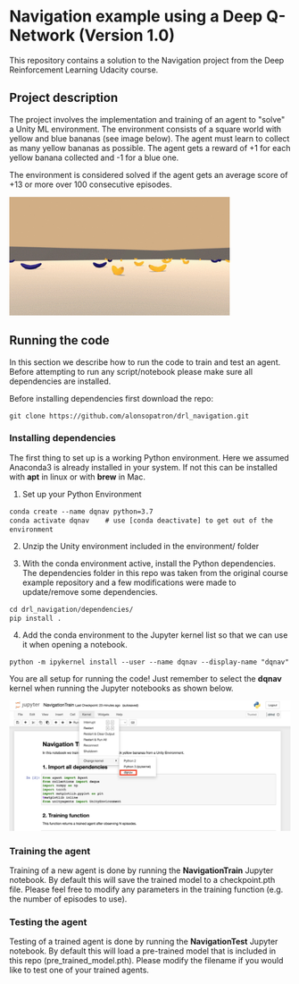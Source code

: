 # Navigation example using a Deep Q-Network (Version 1.0)

This repository contains a solution to the Navigation project
from the Deep Reinforcement Learning Udacity course.

## Project description

The project involves the implementation and training of an agent to "solve" a Unity ML environment.
The environment consists of a square world with yellow and blue bananas (see image below). The agent must learn to collect as many yellow bananas as possible.
The agent gets a reward of +1 for each yellow banana collected and -1 for a blue one.

The environment is considered solved if the agent gets an average score of +13 or more over 100 consecutive episodes.

![Unity Environment](/images/environment.png "Banana Unity Environment")

## Running the code

In this section we describe how to run the code to train and test an agent. Before attempting to run any script/notebook please make sure all dependencies are installed.

Before installing dependencies first download the repo:

```
git clone https://github.com/alonsopatron/drl_navigation.git
```

### Installing dependencies

The first thing to set up is a working Python environment. Here we assumed Anaconda3 is already installed in your system. If not this can be installed with **apt** in linux or with **brew** in Mac.

1. Set up your Python Environment

  ```
  conda create --name dqnav python=3.7
  conda activate dqnav    # use [conda deactivate] to get out of the environment
  ```

2. Unzip the Unity environment included in the environment/ folder

3. With the conda environment active, install the Python dependencies. The dependencies folder in this repo was taken from the original course example repository and a few modifications were made to update/remove some dependencies.

  ```
  cd drl_navigation/dependencies/
  pip install .
```

4. Add the conda environment to the Jupyter kernel list so that we can use it when opening a notebook.

  ```
  python -m ipykernel install --user --name dqnav --display-name "dqnav"
  ```

You are all setup for running the code! Just remember to select the **dqnav** kernel when running the Jupyter notebooks as shown below.

![Jupyter Kernel](/images/jupyter.png "Jupyter Kernel")

### Training the agent

Training of a new agent is done by running the **NavigationTrain** Jupyter notebook. By default this will save the trained model to a checkpoint.pth file. Please feel free to modify any parameters in the training function (e.g. the number of episodes to use).

### Testing the agent

Testing of a trained agent is done by running the **NavigationTest** Jupyter notebook. By default this will load a pre-trained model that is included in this repo (pre_trained_model.pth). Please modify the filename if you would like to test one of your trained agents.
